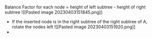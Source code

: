 Balance Factor for each node = height of left subtree - height of right subtree
![[Pasted image 20230403151845.png]]
- If the inserted node is in the right subtree of the right subtree of A, rotate the nodes left
![[Pasted image 20230403151920.png]]
- 
